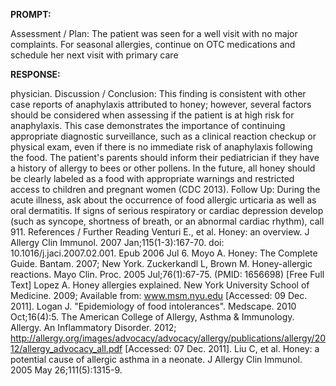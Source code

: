 **PROMPT:**

Assessment / Plan: The patient was seen for a well visit with no major complaints. For seasonal allergies, continue on OTC medications and schedule her next visit with primary care

**RESPONSE:**

  physician.  Discussion / Conclusion: This finding is consistent with other case reports of anaphylaxis attributed to honey; however, several factors should be considered when assessing if the patient is at high risk for anaphylaxis. This case demonstrates the importance of continuing appropriate diagnostic surveillance, such as a clinical reaction checkup or physical exam, even if there is no immediate risk of anaphylaxis following the food. The patient's parents should inform their pediatrician if they have a history of allergy to bees or other pollens. In the future, all honey should be clearly labeled as a food with appropriate warnings and restricted access to children and pregnant women (CDC 2013).  Follow Up:  During the acute illness, ask about the occurrence of food allergic urticaria as well as oral dermatitis.  If signs of serious respiratory or cardiac depression develop (such as syncope, shortness of breath, or an abnormal cardiac rhythm), call 911.  References / Further Reading  Venturi E., et al. Honey: an overview. J Allergy Clin Immunol. 2007 Jan;115(1-3):167-70. doi: 10.1016/j.jaci.2007.02.001. Epub 2006 Jul 6.  Moyo A. Honey: The Complete Guide. Bantam. 2007; New York.  Zuckerkandl L, Brown M. Honey-allergic reactions. Mayo Clin. Proc. 2005 Jul;76(1):67-75. (PMID: 1656698) [Free Full Text]  Lopez A. Honey allergies explained. New York University School of Medicine. 2009; Available from: www.msm.nyu.edu [Accessed: 09 Dec. 2011].  Logan J. "Epidemiology of food intolerances". Medscape. 2010 Oct;16(4):5.  The American College of Allergy, Asthma & Immunology. Allergy. An Inflammatory Disorder. 2012; http://allergy.org/images/advocacy/advocacy/allergy/publications/allergy/2012/allergy_advocacy_all.pdf [Accessed: 07 Dec. 2011].  Liu C, et al. Honey: a potential cause of allergic asthma in a neonate. J Allergy Clin Immunol. 2005 May 26;111(5):1315-9.  